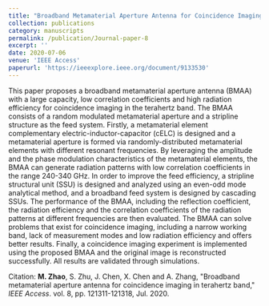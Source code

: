 ```yaml
---
title: "Broadband Metamaterial Aperture Antenna for Coincidence Imaging in Terahertz Band"
collection: publications
category: manuscripts
permalink: /publication/Journal-paper-8
excerpt: ''
date: 2020-07-06
venue: 'IEEE Access'
paperurl: 'https://ieeexplore.ieee.org/document/9133530'
---
```

This paper proposes a broadband metamaterial aperture antenna (BMAA) with a large capacity, low correlation coefficients and high radiation efficiency for coincidence imaging in the terahertz band. The BMAA consists of a random modulated metamaterial aperture and a stripline structure as the feed system. Firstly, a metamaterial element complementary electric-inductor-capacitor (cELC) is designed and a metamaterial aperture is formed via randomly-distributed metamaterial elements with different resonant frequencies. By leveraging the amplitude and the phase modulation characteristics of the metamaterial elements, the BMAA can generate radiation patterns with low correlation coefficients in the range 240-340 GHz. In order to improve the feed efficiency, a stripline structural unit (SSU) is designed and analyzed using an even-odd mode analytical method, and a broadband feed system is designed by cascading SSUs. The performance of the BMAA, including the reflection coefficient, the radiation efficiency and the correlation coefficients of the radiation patterns at different frequencies are then evaluated. The BMAA can solve problems that exist for coincidence imaging, including a narrow working band, lack of measurement modes and low radiation efficiency and offers better results. Finally, a coincidence imaging experiment is implemented using the proposed BMAA and the original image is reconstructed successfully. All results are validated through simulations.

Citation: **M. Zhao**, S. Zhu, J. Chen, X. Chen and A. Zhang, &quot;Broadband metamaterial aperture antenna for coincidence imaging in terahertz band,&quot; <i>IEEE Access</i>. vol. 8, pp. 121311-121318, Jul. 2020.
